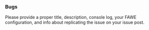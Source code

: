 ### Bugs

Please provide a proper title, description, console log, your FAWE configuration, and info about replicating the issue
on your issue post.
